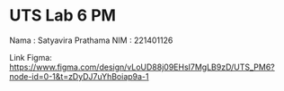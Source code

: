 # UTS Lab 6 PM
Nama : Satyavira Prathama
NIM : 221401126

Link Figma:
https://www.figma.com/design/vLoUD88j09EHsI7MgLB9zD/UTS_PM6?node-id=0-1&t=zDyDJ7uYhBoiap9a-1